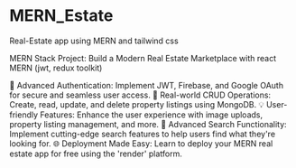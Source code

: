 # MERN_Estate
Real-Estate app using MERN and tailwind css

MERN Stack Project: Build a Modern Real Estate Marketplace with react MERN (jwt, redux toolkit)

🔑 Advanced Authentication: Implement JWT, Firebase, and Google OAuth for secure and seamless user access.
🏡 Real-world CRUD Operations: Create, read, update, and delete property listings using MongoDB.
💡 User-friendly Features: Enhance the user experience with image uploads, property listing management, and more.
🚀 Advanced Search Functionality: Implement cutting-edge search features to help users find what they're looking for.
🌐 Deployment Made Easy: Learn to deploy your MERN real estate app for free using the 'render' platform.
